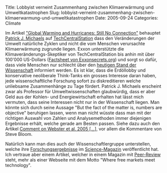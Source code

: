 Title: Lobbyist verneint Zusammenhang zwischen Klimaerwärmung und Umweltkatastrophen
Slug: lobbyist-verneint-zusammenhang-zwischen-klimaerwarmung-und-umweltkatastrophen
Date: 2005-09-24
Categories: Climate

Im Artikel ["Global Warming and Hurricanes: Still No Connection"](http://www.techcentralstation.com/091605F.html) behauptet [Patrick J. Michaels](http://www.sourcewatch.org/index.php?title=Pat_Michaels) auf [TechCentralStation](http://www.techcentralstation.com/) dass den Veränderungen der Umwelt natürliche Zyklen und nicht die vom Menschen verursachte Klimaerwärmung zugrunde liegen. Exxon unterstützte die Klimaveränderungs-Skeptiker von TechCentralStation bis anhin mit über 100'000 US-Dollars ([Factsheet von Exxonsecrets.org](http://www.exxonsecrets.org/html/orgfactsheet.php?id=112)) und sorgt so dafür, dass viele Menschen nur schlecht über den [heutigen Stand der Wissenschaft](http://www.realclimate.org/index.php?p=86) informiert werden. Es ist klar, dass die Erdöllobby und konservative neoliberale Think-Tanks ein grosses Interesse daran haben, jede wissenschaftliche Forschung sofort zu diskreditieren welche unliebsame Zusammenhänge zu Tage fördert. Patrick J. Michaels erscheint zwar als Professor für Umweltwissenschaften glaubwürdig, dass er aber Geld aus der Kohlen- und Energiewirtschaft erhalten hat lässt mich vermuten, dass seine Interessen nicht nur in der Wissenschaft liegen. Man könnte sich durch seine Aussage "But the fact of the matter is, numbers are objective" beruhigen lassen, wenn man nicht wüsste dass man mit der richtigen Auswahl von Zahlen und Analysemethoden immer diejenigen Ergebnisse erhält, welche gerade am Besten passen. Siehe dazu auch den Artikel [Comment on Webster et al. 2005 [...]](http://climatesci.atmos.colostate.edu/?p=53), vor allem die Kommentare von Steve Bloom.

Natürlich kann man dies auch der Wissenschaftlergruppe unterstellen, welche ihre [Forschungsergebnisse](http://www.sciencemag.org/cgi/content/short/309/5742/1844) im [Science-Magazin](http://www.sciencemag.org) veröffentlicht hat. Ich vertraue aber einem Artikel, welcher in einem Magazin mit [Peer-Review](http://de.wikipedia.org/wiki/Peer-Review) steht, mehr als einer Webseite mit dem Motto "Where free markets meet technology".
